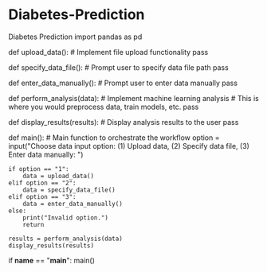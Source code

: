 # Diabetes-Prediction
Diabetes Prediction 
import pandas as pd

def upload_data():
    # Implement file upload functionality
    pass

def specify_data_file():
    # Prompt user to specify data file path
    pass

def enter_data_manually():
    # Prompt user to enter data manually
    pass

def perform_analysis(data):
    # Implement machine learning analysis
    # This is where you would preprocess data, train models, etc.
    pass

def display_results(results):
    # Display analysis results to the user
    pass

def main():
    # Main function to orchestrate the workflow
    option = input("Choose data input option: (1) Upload data, (2) Specify data file, (3) Enter data manually: ")
    
    if option == "1":
        data = upload_data()
    elif option == "2":
        data = specify_data_file()
    elif option == "3":
        data = enter_data_manually()
    else:
        print("Invalid option.")
        return
    
    results = perform_analysis(data)
    display_results(results)

if __name__ == "__main__":
    main()

